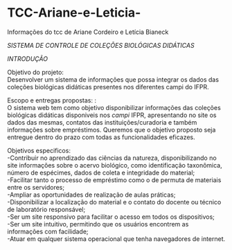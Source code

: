 # TCC-Ariane-e-Leticia-
Informações do tcc de Ariane Cordeiro e Letícia Bianeck 
       
*SISTEMA DE CONTROLE DE COLEÇÕES BIOLÓGICAS DIDÁTICAS*

*INTRODUÇÃO*

Objetivo do projeto:  
Desenvolver um sistema de informações que possa integrar os dados das coleções biológicas didáticas presentes nos diferentes campi do IFPR.

Escopo e entregas propostas: :   
O sistema web tem como objetivo disponibilizar informações das coleções biológicas didáticas disponiveis nos *campi* IFPR, apresentando no site os dados das mesmas, contatos das instituições/curadoria e também informações sobre empréstimos. Queremos que o objetivo proposto seja entregue dentro do prazo com todas as funcionalidades eficazes. 

Objetivos especificos:   
-Contribuir no aprendizado das ciências da natureza, disponibilizando no site informações sobre o acervo biológico, como identificação taxonômica, número de espécimes, dados de coleta e integridade do material;    
-Facilitar tanto o processo de empréstimo como o de permuta de materiais entre os servidores;    
-Ampliar as oportunidades de realização de aulas práticas;     
-Disponibilizar a localização do material e o contato do docente ou técnico de laboratório responsável;     
-Ser um site responsivo para facilitar o acesso em todos os dispositivos;      
-Ser um site intuitivo, permitindo que os usuários encontrem as informações com facilidade;    
-Atuar em qualquer sistema operacional que tenha navegadores de internet.      
